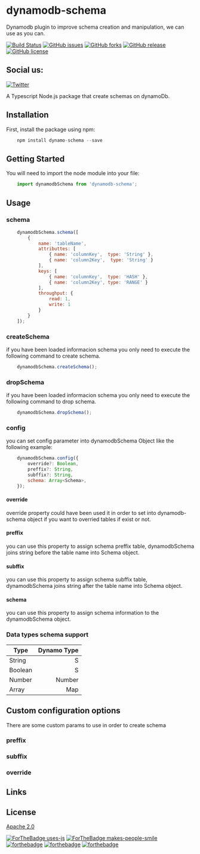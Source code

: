 # dynamodb-schema

Dynamodb plugin to improve schema creation and manipulation, we can use as you can. 


[![Build Status](https://travis-ci.org/gibrancordoba/dynamodb-schema.svg?branch=master)](https://travis-ci.org/gibrancordoba/dynamodb-schema)  [![GitHub issues](https://img.shields.io/github/issues/gibrancordoba/dynamodb-schema.svg)](https://github.com/gibrancordoba/dynamodb-schema/issues)  [![GitHub forks](https://img.shields.io/github/forks/gibrancordoba/dynamodb-schema.svg)](https://github.com/gibrancordoba/dynamodb-schema/network)  [![GitHub release](https://img.shields.io/github/release/gibrancordoba/dynamodb-schema.svg)](https://github.com/gibrancordoba/dynamodb-schema/releases/tag/v0.0.11)  [![GitHub license](https://img.shields.io/github/license/gibrancordoba/dynamodb-schema.svg)](https://github.com/gibrancordoba/dynamodb-schema/blob/master/license.md) 

## Social us:

[![Twitter](https://img.shields.io/twitter/url/https/www.npmjs.com/package/dynamodb-schema.svg?style=social)](https://twitter.com/intent/tweet?text=Wow:&url=https%3A%2F%2Fwww.npmjs.com%2Fpackage%2Fdynamodb-schema)

A Typescript Node.js package that create schemas on dynamoDb.

## Installation

First, install the package using npm:

```javascript
    npm install dynamo-schema --save
```

## Getting Started

You will need to import the node module into your file:

```javascript
    import dynamodbSchema from 'dynamodb-schema';
```

## Usage

### schema

```javascript
    dynamodbSchema.schema([
        {
            name: 'tableName',
            attributtes: [
                { name: 'columnKey',  type: 'String' },
                { name: 'column2Key',  type: 'String' }
            ],
            keys: [
                { name: 'columnKey',  type: 'HASH' },
                { name: 'column2Key', type: 'RANGE' }
            ],
            throughput: {
                read: 1,
                write: 1
            }
        }
    ]);
```

### createSchema

if you have been loaded informacion schema you only need to execute the following command to create schema.

```javascript
    dynamodbSchema.createSchema();
```

### dropSchema

if you have been loaded informacion schema you only need to execute the following command to drop schema.

```javascript
    dynamodbSchema.dropSchema();
```

### config

you can set config parameter into dynamodbSchema Object like the following example:


```javascript
    dynamodbSchema.config({
        override?: Boolean,
        preffix?: String,
        subffix?: String,
        schema: Array<Schema>,
    });
```

#### override

override property could have been used it in order to set into dynamodb-schema object if you want to overried tables if exist or not.

#### preffix

you can use this property to assign schema preffix table, dynamodbSchema  joins string before the table name into Schema object.

#### subffix

you can use this property to assign schema subffix table, dynamodbSchema  joins string after the table name into Schema object.

#### schema

you can use this property to assign schema information to the dynamodbSchema object.


### Data types schema support
| Type        | Dynamo Type  |
| ----------- |-------------:|
| String      | S            |
| Boolean     | S         |
| Number      | Number       |
| Array       | Map          |

## Custom configuration options

There are some custom params to use in order to create schema

### preffix

### subffix

### override

## Links

## License

[Apache 2.0](https://github.com/gibrancordoba/dynamodb-schema/blob/master/license.md)

[![ForTheBadge uses-js](http://ForTheBadge.com/images/badges/uses-js.svg)](http://ForTheBadge.com) [![ForTheBadge makes-people-smile](http://ForTheBadge.com/images/badges/makes-people-smile.svg)](http://ForTheBadge.com) [![forthebadge](https://forthebadge.com/images/badges/powered-by-electricity.svg)](https://forthebadge.com) [![forthebadge](https://forthebadge.com/images/badges/built-with-love.svg)](https://forthebadge.com) [![forthebadge](https://forthebadge.com/images/badges/uses-js.svg)](https://forthebadge.com)